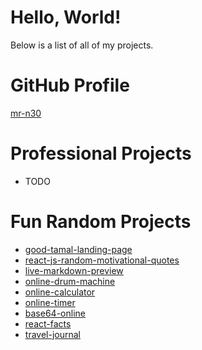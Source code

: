 # Hello, World!
Below is a list of all of my projects.

# GitHub Profile
[mr-n30](https://github.com/mr-n30)

# Professional Projects
- TODO

# Fun Random Projects
- [good-tamal-landing-page](https://mr-n30.github.io/good-tamal-landing-page/)
- [react-js-random-motivational-quotes](https://mr-n30.github.io/react-js-random-motivational-quotes/)
- [live-markdown-preview](https://mr-n30.github.io/live-markdown-preview/)
- [online-drum-machine](https://mr-n30.github.io/online-drum-machine/)
- [online-calculator](https://mr-n30.github.io/online-calculator/)
- [online-timer](https://mr-n30.github.io/online-timer/)
- [base64-online](https://mr-n30.github.io/base64-online/)
- [react-facts](https://mr-n30.github.io/react-facts/)
- [travel-journal](https://mr-n30.github.io/travel-journal/)
